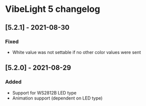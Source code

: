 # VibeLight 5 changelog

## [5.2.1] - 2021-08-30

### Fixed
- White value was not settable if no other color values were sent

## [5.2.0] - 2021-08-29

### Added
- Support for WS2812B LED type
- Animation support (dependent on LED type)
